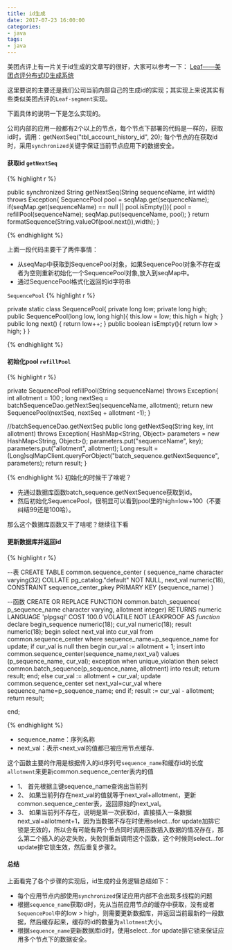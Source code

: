```yaml
---
title: id生成
date: 2017-07-23 16:00:00
categories:
- java
tags:
- java
---
```


美团点评上有一片关于id生成的文章写的很好，大家可以参考一下：
[Leaf——美团点评分布式ID生成系统](https://tech.meituan.com/MT_Leaf.html "Leaf——美团点评分布式ID生成系统")

这里要说的主要还是我们公司当前内部自己的生成id的实现；其实现上来说其实有些类似美团点评的```Leaf-segment```实现。

下面具体的说明一下是怎么实现的。

公司内部的应用一般都有2个以上的节点，每个节点下部署的代码是一样的，获取id时，调用：getNextSeq("tbl_account_history_id", 20);
每个节点的在获取id时，采用```synchronized```关键字保证当前节点应用下的数据安全。

#### 获取id ```getNextSeq```
{% highlight r %}

public synchronized String getNextSeq(String sequenceName, int width) throws Exception{
	SequencePool pool = seqMap.get(sequenceName);
	if(seqMap.get(sequenceName) == null || pool.isEmpty()){
		pool = refillPool(sequenceName);
		seqMap.put(sequenceName, pool);
	}
	return formatSequence(String.valueOf(pool.next()),width);
}

{% endhighlight %}

上面一段代码主要干了两件事情：
* 从seqMap中获取到SequencePool对象，如果SequencePool对象不存在或者为空则重新初始化一个SequencePool对象,放入到seqMap中。
* 通过SequencePool格式化返回的id字符串

```SequencePool```
{% highlight r %}

private static class SequencePool{
	private long low;
	private long high;
	public SequencePool(long low, long high){
		this.low = low;
		this.high = high;
	}
	public long next() {
		return low++;
	}
	public boolean isEmpty(){
		return low > high;
	}
}

{% endhighlight %}



#### 初始化pool ```refillPool```
{% highlight r %}

private SequencePool refillPool(String sequenceName) throws Exception{
	int allotment = 100 ;
	long nextSeq = batchSequenceDao.getNextSeq(sequenceName, allotment);
	return new SequencePool(nextSeq, nextSeq + allotment -1); 
}

//batchSequenceDao.getNextSeq
public long getNextSeq(String key, int allotment) throws Exception{
	HashMap<String, Object> parameters = new HashMap<String, Object>();
	parameters.put("sequenceName", key);
	parameters.put("allotment", allotment);
	Long result = (Long)sqlMapClient.queryForObject("batch_sequence.getNextSequence", parameters);
	return result;
}

{% endhighlight %}
初始化的时候干了啥呢？
* 先通过数据库函数batch_sequence.getNextSequence获取到id。
* 然后初始化SequencePool，很明显可以看到pool里的high=low+100（不要纠结99还是100哈）。

那么这个数据库函数又干了啥呢？继续往下看

#### 更新数据库并返回id
{% highlight r %}

--表
CREATE TABLE common.sequence_center
(
    sequence_name character varying(32) COLLATE pg_catalog."default" NOT NULL,
    next_val numeric(18),
    CONSTRAINT sequence_center_pkey PRIMARY KEY (sequence_name)
)

--函数
CREATE OR REPLACE FUNCTION common.batch_sequence(
	p_sequence_name character varying,
	allotment integer)
RETURNS numeric
    LANGUAGE 'plpgsql'
    COST 100.0
    VOLATILE NOT LEAKPROOF 
AS $function$
declare 
	begin_sequence  numeric(18);
	cur_val  numeric(18);
	result numeric(18);
begin
	select next_val into cur_val from common.sequence_center where sequence_name=p_sequence_name for update;
	if cur_val is null 
	then
	  begin
	    cur_val := allotment + 1;
	    insert into common.sequence_center(sequence_name,next_val) values (p_sequence_name, cur_val);
	  exception when unique_violation then
	  	select common.batch_sequence(p_sequence_name, allotment) into result;
                return result;
          end;
	else
	  cur_val := allotment + cur_val;
	  update common.sequence_center set next_val=cur_val where sequence_name=p_sequence_name;
	end if;
	result := cur_val - allotment;
	return result;
	
end;

{% endhighlight %}
* sequence_name：序列名称
* next_val：表示<next_val的值都已被应用节点缓存.


这个函数主要的作用是根据传入的id序列号```sequence_name```和缓存id的长度```allotment```来更新common.sequence_center表内的值
* 1、 首先根据主键sequence_name查询出当前列
* 2、 如果当前列存在next_val的值就等于next_val+allotment，更新common.sequence_center表，返回原始的next_val。
* 3、 如果当前列不存在，说明是第一次获取id，直接插入一条数据next_val=allotment+1，因为当数据不存在时使用select...for update加排它锁是无效的，所以会有可能有两个节点同时调用函数插入数据的情况存在，那么第二个插入的必定失败，失败则重新调用这个函数，这个时候则select...for update排它锁生效，然后重复步骤2。

#### 总结
上面看完了各个步骤的实现后，id生成的业务逻辑总结如下：
* 每个应用节点内部使用```synchronized```保证应用内部不会出现多线程的问题
* 根据```sequence_name```获取id时，先从当前应用节点的缓存中获取，没有或者```SequencePool```中的low > high，则需要更新数据库，并返回当前最新的一段数据，然后缓存起来，缓存的id的数量为```allotment```大小。
* 根据```sequence_name```更新数据库id时，使用select...for update排它锁来保证应用多个节点下的数据安全。


